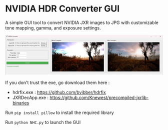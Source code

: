 # NVIDIA HDR Converter GUI
A simple GUI tool to convert NVIDIA JXR images to JPG with customizable tone mapping, gamma, and exposure settings.

<p align="center">
  <img width="1024" src="interface.jpg">
</p>

If you don't trust the exe, go download them here :
* hdrfix.exe : https://github.com/bvibber/hdrfix
* JXRDecApp.exe : https://github.com/Knewest/precompiled-jxrlib-binaries

Run `pip install pillow` to install the required library

Run `python NHC.py` to launch the GUI
